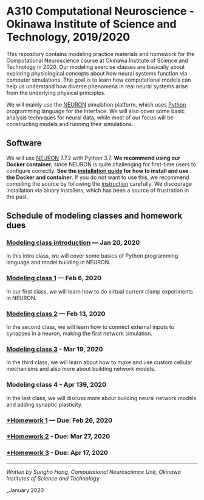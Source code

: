 # A310 Computational Neuroscience - Okinawa Institute of Science and Technology, 2019/2020
This repository contains modeling practice materials and homework for the Computational Neuroscience course at Okinawa Institute of Science and Technology in 2020. Our modeling exercise classes are basically about exploring physiological concepts about how neural systems function via computer simulations. The goal is to learn how computational models can help us understand how diverse phenomena in real neural systems arise from the underlying physical principles.

We will mainly use the [NEURON](https://www.neuron.yale.edu/neuron/) simulation platform, which uses [Python](https://www.python.org) programming language for the interface. We will also cover some basic analysis techniques for neural data, while most of our focus will be constructing models and running their simulations.


## Software
We will use [NEURON](https://www.neuron.yale.edu/neuron/) 7.7.2 with Python 3.7. **We recommend using our Docker container**, since NEURON is quite challenging for first-time users to configure correctly. **See the [installation guide](./docker/ReadMe.md) for how to install and use the Docker and container**. If you do not want to use this, we recommend compiling the source by following the [instruction](https://www.neuron.yale.edu/neuron/download/getstd) carefully. We discourage installation via binary installers, which has been a source of frustration in the past.


## Schedule of modeling classes and homework dues

### [Modeling class introduction](https://github.com/shhong/a310_cns_2020/tree/master/class_intro) — Jan 20, 2020

In this intro class, we will cover some basics of Python programming language and model building in NEURON.

### [Modeling class 1](https://github.com/shhong/a310_cns_2020/tree/master/class_1) — Feb 6, 2020

In our first class, we will learn how to do virtual current clamp experiments in NEURON.

### [Modeling class 2](https://github.com/shhong/a310_cns_2020/tree/master/class_2) — Feb 13, 2020

In the second class, we will learn how  to connect external inputs to synapses in a neuron, making the first network simulation.

### [Modeling class 3](https://github.com/shhong/a310_cns_2020/tree/master/class_3) - Mar 19, 2020

In the third class, we will learn about how to make and use custom cellular mechanisms and also more about building network models.

### Modeling class 4 - Apr 13~~9~~, 2020

In the last class, we will discuss more about building neural network models and adding synaptic plasticity.


### [*Homework 1](https://github.com/shhong/a310_cns_2020/tree/master/homework_1/Homework%201.ipynb) — Due: Feb 26, 2020

### [*Homework 2](https://github.com/shhong/a310_cns_2020/blob/master/homework_2/Homework%202.ipynb) - Due: Mar 27, 2020

### [*Homework 3](https://github.com/shhong/a310_cns_2020/blob/master/homework_2/Homework%203.ipynb) - Due: Apr 17, 2020

---
_Written by Sungho Hong, Computational Neuroscience Unit, Okinawa Institutes of Science and Technology_

_January 2020
